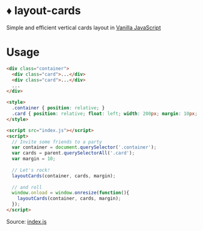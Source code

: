 :diamonds: layout-cards
============

Simple and efficient vertical cards layout in [Vanilla JavaScript](http://vanilla-js.com)

# Usage

```html
<div class="container">
  <div class="card">...</div>
  <div class="card">...</div>
  ...
</div>

<style>
  .container { position: relative; }
  .card { position: relative; float: left; width: 200px; margin: 10px; }
</style>

<script src="index.js"></script>
<script>
  // Invite some friends to a party
  var container = document.querySelector('.container');
  var cards = parent.querySelectorAll('.card');
  var margin = 10;
  
  // Let's rock!
  layoutCards(container, cards, margin);
  
  // and roll
  window.onload = window.onresize(function(){
    layoutCards(container, cards, margin);
  });
</script>
```

Source: [index.js](index.js)
